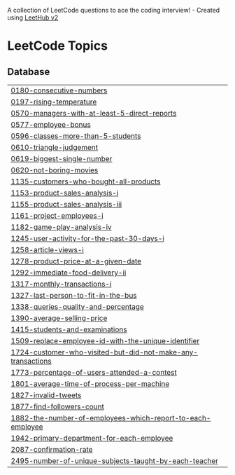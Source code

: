 A collection of LeetCode questions to ace the coding interview! - Created using [LeetHub v2](https://github.com/arunbhardwaj/LeetHub-2.0)
<!---LeetCode Topics Start-->
# LeetCode Topics
## Database
|  |
| ------- |
| [0180-consecutive-numbers](https://github.com/kowshikreddy97/leetcode-SQL50/tree/master/0180-consecutive-numbers) |
| [0197-rising-temperature](https://github.com/kowshikreddy97/leetcode-SQL50/tree/master/0197-rising-temperature) |
| [0570-managers-with-at-least-5-direct-reports](https://github.com/kowshikreddy97/leetcode-SQL50/tree/master/0570-managers-with-at-least-5-direct-reports) |
| [0577-employee-bonus](https://github.com/kowshikreddy97/leetcode-SQL50/tree/master/0577-employee-bonus) |
| [0596-classes-more-than-5-students](https://github.com/kowshikreddy97/leetcode-SQL50/tree/master/0596-classes-more-than-5-students) |
| [0610-triangle-judgement](https://github.com/kowshikreddy97/leetcode-SQL50/tree/master/0610-triangle-judgement) |
| [0619-biggest-single-number](https://github.com/kowshikreddy97/leetcode-SQL50/tree/master/0619-biggest-single-number) |
| [0620-not-boring-movies](https://github.com/kowshikreddy97/leetcode-SQL50/tree/master/0620-not-boring-movies) |
| [1135-customers-who-bought-all-products](https://github.com/kowshikreddy97/leetcode-SQL50/tree/master/1135-customers-who-bought-all-products) |
| [1153-product-sales-analysis-i](https://github.com/kowshikreddy97/leetcode-SQL50/tree/master/1153-product-sales-analysis-i) |
| [1155-product-sales-analysis-iii](https://github.com/kowshikreddy97/leetcode-SQL50/tree/master/1155-product-sales-analysis-iii) |
| [1161-project-employees-i](https://github.com/kowshikreddy97/leetcode-SQL50/tree/master/1161-project-employees-i) |
| [1182-game-play-analysis-iv](https://github.com/kowshikreddy97/leetcode-SQL50/tree/master/1182-game-play-analysis-iv) |
| [1245-user-activity-for-the-past-30-days-i](https://github.com/kowshikreddy97/leetcode-SQL50/tree/master/1245-user-activity-for-the-past-30-days-i) |
| [1258-article-views-i](https://github.com/kowshikreddy97/leetcode-SQL50/tree/master/1258-article-views-i) |
| [1278-product-price-at-a-given-date](https://github.com/kowshikreddy97/leetcode-SQL50/tree/master/1278-product-price-at-a-given-date) |
| [1292-immediate-food-delivery-ii](https://github.com/kowshikreddy97/leetcode-SQL50/tree/master/1292-immediate-food-delivery-ii) |
| [1317-monthly-transactions-i](https://github.com/kowshikreddy97/leetcode-SQL50/tree/master/1317-monthly-transactions-i) |
| [1327-last-person-to-fit-in-the-bus](https://github.com/kowshikreddy97/leetcode-SQL50/tree/master/1327-last-person-to-fit-in-the-bus) |
| [1338-queries-quality-and-percentage](https://github.com/kowshikreddy97/leetcode-SQL50/tree/master/1338-queries-quality-and-percentage) |
| [1390-average-selling-price](https://github.com/kowshikreddy97/leetcode-SQL50/tree/master/1390-average-selling-price) |
| [1415-students-and-examinations](https://github.com/kowshikreddy97/leetcode-SQL50/tree/master/1415-students-and-examinations) |
| [1509-replace-employee-id-with-the-unique-identifier](https://github.com/kowshikreddy97/leetcode-SQL50/tree/master/1509-replace-employee-id-with-the-unique-identifier) |
| [1724-customer-who-visited-but-did-not-make-any-transactions](https://github.com/kowshikreddy97/leetcode-SQL50/tree/master/1724-customer-who-visited-but-did-not-make-any-transactions) |
| [1773-percentage-of-users-attended-a-contest](https://github.com/kowshikreddy97/leetcode-SQL50/tree/master/1773-percentage-of-users-attended-a-contest) |
| [1801-average-time-of-process-per-machine](https://github.com/kowshikreddy97/leetcode-SQL50/tree/master/1801-average-time-of-process-per-machine) |
| [1827-invalid-tweets](https://github.com/kowshikreddy97/leetcode-SQL50/tree/master/1827-invalid-tweets) |
| [1877-find-followers-count](https://github.com/kowshikreddy97/leetcode-SQL50/tree/master/1877-find-followers-count) |
| [1882-the-number-of-employees-which-report-to-each-employee](https://github.com/kowshikreddy97/leetcode-SQL50/tree/master/1882-the-number-of-employees-which-report-to-each-employee) |
| [1942-primary-department-for-each-employee](https://github.com/kowshikreddy97/leetcode-SQL50/tree/master/1942-primary-department-for-each-employee) |
| [2087-confirmation-rate](https://github.com/kowshikreddy97/leetcode-SQL50/tree/master/2087-confirmation-rate) |
| [2495-number-of-unique-subjects-taught-by-each-teacher](https://github.com/kowshikreddy97/leetcode-SQL50/tree/master/2495-number-of-unique-subjects-taught-by-each-teacher) |
<!---LeetCode Topics End-->